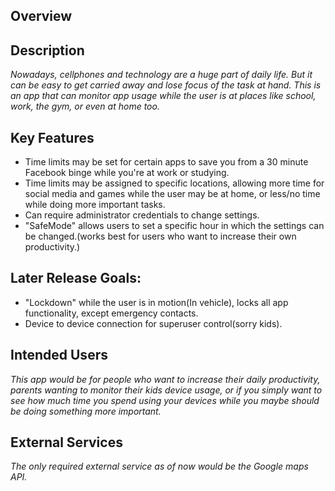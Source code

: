 ## Overview

## Description
_Nowadays, cellphones and technology are a huge part of daily life. But it can be easy to get carried away and lose focus of the task at hand. This is an app that can monitor app usage while the user is at places like school, work, the gym, or even at home too._

## Key Features
* Time limits may be set for certain apps to save you from a 30 minute Facebook binge while you're at work or studying.
* Time limits may be assigned to specific locations, allowing more time for social media and games while the user may be at home, or less/no time while doing more important tasks.
* Can require administrator credentials to change settings.
* "SafeMode" allows users to set a specific hour in which the settings can be changed.(works best for users who want to increase their own productivity.)

## Later Release Goals:
* "Lockdown" while the user is in motion(In vehicle), locks all app functionality, except emergency contacts.
* Device to device connection for superuser control(sorry kids).

## Intended Users
_This app would be for people who want to increase their daily productivity, parents wanting to monitor their kids device usage, or if you simply want to see how much time you spend using your devices while you maybe should be doing something more important._
## External Services
_The only required external service as of now would be the Google maps API._